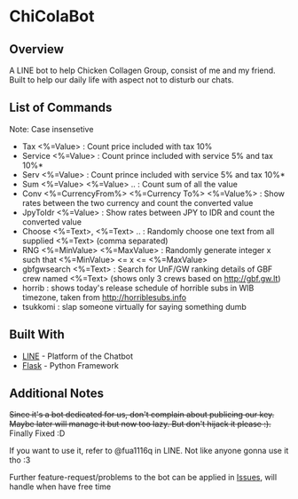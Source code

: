 # ChiColaBot

## Overview
A LINE bot to help Chicken Collagen Group, consist of me and my friend. Built to help our daily life with aspect not to disturb our chats. 

## List of Commands
Note: Case insensetive
* Tax <%=Value> : Count price included with tax 10%
* Service <%=Value> : Count prince included with service 5% and tax 10%*
* Serv <%=Value> : Count prince included with service 5% and tax 10%*
* Sum <%=Value> <%=Value> .. : Count sum of all the value
* Conv <%=CurrencyFrom%> <%=Currency To%> <%=Value%> : Show rates between the two currency and count the converted value
* JpyToIdr <%=Value> : Show rates between JPY to IDR and count the converted value
* Choose <%=Text>, <%=Text> .. : Randomly choose one text from all supplied <%=Text> (comma separated)
* RNG <%=MinValue> <%=MaxValue> : Randomly generate integer x such that <%=MinValue> <= x <= <%=MaxValue>
* gbfgwsearch <%=Text> : Search for UnF/GW ranking details of GBF crew named <%=Text> (shows only 3 crews based on http://gbf.gw.lt)
* horrib : shows today's release schedule of horrible subs in WIB timezone, taken from http://horriblesubs.info
* tsukkomi : slap someone virtually for saying something dumb

## Built With
* [LINE](https://developers.line.me/en/) - Platform of the Chatbot
* [Flask](http://flask.pocoo.org/) - Python Framework

## Additional Notes
~~Since it's a bot dedicated for us, don't complain about publicing our key.~~
~~Maybe later will manage it but now too lazy. But don't hijack it please :).~~
Finally Fixed :D

If you want to use it, refer to @fua1116q in LINE. Not like anyone gonna use it tho :3

Further feature-request/problems to the bot can be applied in [Issues](https://github.com/Azudeus/ChiColaBot/issues), will handle when have free time
